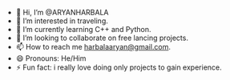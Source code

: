 - 👋 Hi, I’m @ARYANHARBALA
- 👀 I’m interested in traveling. 
- 🌱 I’m currently learning C++ and Python.
- 💞️ I’m looking to collaborate on free lancing projects.
- 📫 How to reach me harbalaaryan@gmail.com.
- 😄 Pronouns: He/Him
- ⚡ Fun fact: i really love doing only projects to gain experience.

<!---
ARYANHARBALA/ARYANHARBALA is a ✨ special ✨ repository because its `README.md` (this file) appears on your GitHub profile.
You can click the Preview link to take a look at your changes.
--->

